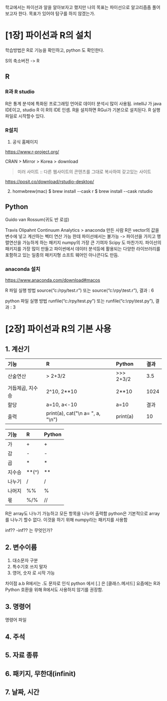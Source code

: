 학교에서는 파이선과 알을 알아보자고 했지만
 나의 목표는 파이선으로 알고리즘좀 풀어보고자 한다.
목표가 있어야
탐구를 하지 않겠는가.



# [1장] 파이선과 R의 설치
학습방법은 R로 기능을 확인하고, python 도 확인한다.


S의 축소버전 -> R 

## R
### R과 R studio
R은 통계 분석에 특화된 프로그래밍 언어로 데이터 분석시 많이 사용됨. 
intelliJ 가 java IDE이고,  studio R 이 R의 IDE 인셈.
R을 설치하면 RGui가 기본으로 설치된다. R 실행 파일로 시작할수 있다.


### R설치
1. 공식 홈페이지

https://www.r-project.org/

CRAN > Mirror > Korea > download
> 미러 사이트 :: 다른 웹사이트의 콘텐츠를 그대로 복사하여 갖고있는 사이트

https://posit.co/download/rstudio-desktop/

2. homwbrew(mac)
$ brew install --cask r
$ brew install --cask rstudio 


## Python
Guido van Rossum(귀도 반 로섬)


Travis Olipahnt
Continuum Analytics > anaconda 만든 사람
R은 vector의 값을 변수에 넣고 계산하는 벡터 연산 가능 한데 파이선에서는 불가능 -> 파이선을 가지고 행렬연산을 가능하게 하는 패키지 numpy의 가장 큰 기여자
Scipy 도 마찬가지.
파이선의 패키지를 가장 많이 만들고 파이썬에서 데이터 분석등에 활용되는 다양한 라이브러리를 포함하고 있는 일종의 패키지형 소프트 웨어인 아나콘다도 만듬.

### anaconda 설치 
https://www.anaconda.com/download#macos








R 파일 실행 방법
source(“c:/rpy/test.r”) 또는 source(“c:\\rpy\\test.r”), 결과 : 6

python 파일 실행 방법
runfile(“c:/rpy/test.py”) 또는 runfile(“c:\\rpy\\test.py”), 결과 : 3


# [2장] 파이선과 R의 기본 사용
## 1. 계산기
|기능|R|Python|결과|
|:---|:---|:---|:---|
|산술연산|> 2+3/2|>>> 2+3/2|3.5|
|거듭제곱, 지수승|2^10, 2**10|2**10|1024|
|할당|a=10, a<-10|a=10|결과|
|출력|print(a), cat("\n a= ", a, "\n")|print(a)|10|

|기능|R|Python|
|:---|:---|:---|
|가|+|+|
|감|-|-|
|곱|*|*|
|지수승|**(^)|**|
|나누기|/|/|
|나머지|%%|%|
|몫|%/%|//|


R은 array도 나누기 가능하고 모든 항목을 나누어 출력함
python은 기본적으로 array를 나누기 할수 없다. 이것을 하기 위해 numpy라는 패키지를 사용함


inf??
-inf?? 
는 무엇인가?

## 2. 변수이름
1. 대소문자 구분
2. 특수기호 쓰지 말자
3. 영어, 숫자 로 시작 가능


차이점 
a.b 
R에서는 .도 문자로 인식
python 에서 [.] 은 [클래스.메서드]
요즘에는 R과 Python 호환을 위해 R에서도 사용하지 않기를 권장함.


## 3. 명령어
명령어 파일


## 4. 주석
## 5. 자료 종류
## 6. 패키지, 무한대(infinit)
## 7. 날짜, 시간
